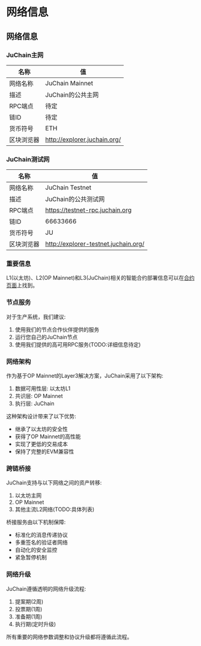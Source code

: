 # 网络信息

## 网络信息

### JuChain主网

| 名称    | 值                            |
| ----- | ---------------------------- |
| 网络名称  | JuChain Mainnet              |
| 描述    | JuChain的公共主网                 |
| RPC端点 | 待定                           |
| 链ID   | 待定                           |
| 货币符号  | ETH                          |
| 区块浏览器 | http://explorer.juchain.org/ |

### JuChain测试网

| 名称    | 值                                    |
| ----- | ------------------------------------ |
| 网络名称  | JuChain Testnet                      |
| 描述    | JuChain的公共测试网                        |
| RPC端点 | https://testnet-rpc.juchain.org      |
| 链ID   | 66633666                             |
| 货币符号  | JU                                   |
| 区块浏览器 | http://explorer-testnet.juchain.org/ |

### 重要信息

L1(以太坊)、L2(OP Mainnet)和L3(JuChain)相关的智能合约部署信息可以在[合约页面](TODO:链接)上找到。

### 节点服务

对于生产系统，我们建议:

1. 使用我们的节点合作伙伴提供的服务
2. 运行您自己的JuChain节点
3. 使用我们提供的高可用RPC服务(TODO:详细信息待定)

### 网络架构

作为基于OP Mainnet的Layer3解决方案，JuChain采用了以下架构:

1. 数据可用性层: 以太坊L1
2. 共识层: OP Mainnet
3. 执行层: JuChain

这种架构设计带来了以下优势:

* 继承了以太坊的安全性
* 获得了OP Mainnet的高性能
* 实现了更低的交易成本
* 保持了完整的EVM兼容性

### 跨链桥接

JuChain支持与以下网络之间的资产转移:

1. 以太坊主网
2. OP Mainnet
3. 其他主流L2网络(TODO:具体列表)

桥接服务由以下机制保障:

* 标准化的消息传递协议
* 多重签名的验证者网络
* 自动化的安全监控
* 紧急暂停机制

### 网络升级

JuChain遵循透明的网络升级流程:

1. 提案期(2周)
2. 投票期(1周)
3. 准备期(1周)
4. 执行期(定时升级)

所有重要的网络参数调整和协议升级都将遵循此流程。
